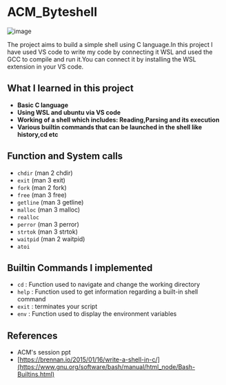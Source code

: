 # ACM_Byteshell 
![image](https://github.com/AaditGoel/ACM_Byteshell/assets/101339161/21fc40d3-8e1e-44c2-b6b8-e787010267b0)


The project aims to build a simple shell using C language.In this project I have used VS code to write my code by connecting it WSL and used the GCC to compile and run it.You can connect it by installing the WSL extension in your VS code.

## What I learned in this project

* **Basic C language**
* **Using WSL and ubuntu via VS code**
* **Working of a shell which includes: Reading,Parsing and its execution**
* **Various builtin commands that can be launched in the shell like history,cd etc**

## Function and System calls

* ```chdir``` (man 2 chdir)
* ```exit``` (man 3 exit)
* ```fork``` (man 2 fork)
* ```free``` (man 3 free)
* ```getline``` (man 3 getline)
* ```malloc``` (man 3 malloc)
* ```realloc```
* ```perror``` (man 3 perror)
* ```strtok``` (man 3 strtok)
* ```waitpid``` (man 2 waitpid)
*  ```atoi```
## Builtin Commands I implemented

* ```cd``` : Function used to navigate and change the working directory
* ```help``` : Function used to get information regarding a built-in shell command 
* ```exit``` : terminates your script
* ```env``` : Function used to display the environment variables

## References
* ACM's session ppt
* [https://brennan.io/2015/01/16/write-a-shell-in-c/](https://www.gnu.org/software/bash/manual/html_node/Bash-Builtins.html)
